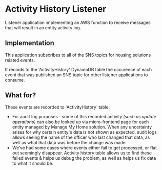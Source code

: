 # Activity History Listener
Listener application implementing an AWS function to receive messages that will result in an entity activity log.

## Implementation
This application subscribes to all of the SNS topics for housing solutions related events.

It records to the 'ActivityHistory' DynamoDB table the occurence of each event that was published an SNS topic for other listener applications to consume.

## What for?
These events are recorded to 'ActivityHistory' table:
* For audit log purposes - some of this recorded activity _(such as update operations)_ can also be looked up via micro-frontend page for each entity managed by Manage My Home solution. When any uncertainty arises for why certain entity's data is not shown as expected, audit logs allows seeing the name of the officer who last changed that data, as well as what that data was before the change was made.
* We've had some cases where events either fail to get processed, or flat out seemingly disappear. Activity history table allows us to find these failed events & helps us debug the problem, as well as helps us fix data to what it should be.
